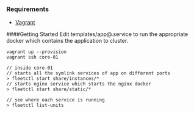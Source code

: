 ### Requirements

- [Vagrant](http://www.vagrantup.com/downloads.html)

####Getting Started
Edit templates/app@.service to run the appropriate docker which contains the application to cluster.

```
vagrant up --provision
vagrant ssh core-01

// inside core-01
// starts all the symlink services of app on different ports
> fleetctl start share/instances/*
// starts nginx service which starts the nginx docker
> fleetctl start share/static/*

// see where each service is running
> fleetctl list-units
```

